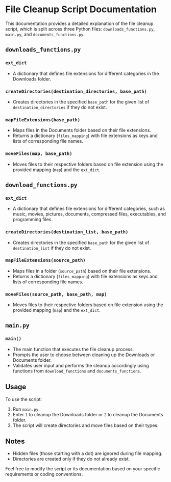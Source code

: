 # File Cleanup Script Documentation

This documentation provides a detailed explanation of the file cleanup script, which is split across three Python files: `downloads_functions.py`, `main.py`, and `documents_functions.py`.

## `downloads_functions.py`

### `ext_dict`

- A dictionary that defines file extensions for different categories in the Downloads folder.

### `createDirectories(destination_directories, base_path)`

- Creates directories in the specified `base_path` for the given list of `destination_directories` if they do not exist.

### `mapFileExtensions(base_path)`

- Maps files in the Documents folder based on their file extensions.
- Returns a dictionary (`files_mapping`) with file extensions as keys and lists of corresponding file names.

### `moveFiles(map, base_path)`

- Moves files to their respective folders based on file extension using the provided mapping (`map`) and the `ext_dict`.

## `download_functions.py`

### `ext_dict`

- A dictionary that defines file extensions for different categories, such as music, movies, pictures, documents, compressed files, executables, and programming files.

### `createDirectories(destination_list, base_path)`

- Creates directories in the specified `base_path` for the given list of `destination_list` if they do not exist.

### `mapFileExtensions(source_path)`

- Maps files in a folder (`source_path`) based on their file extensions.
- Returns a dictionary (`files_mapping`) with file extensions as keys and lists of corresponding file names.

### `moveFiles(source_path, base_path, map)`

- Moves files to their respective folders based on file extension using the provided mapping (`map`) and the `ext_dict`.

## `main.py`

### `main()`

- The main function that executes the file cleanup process.
- Prompts the user to choose between cleaning up the Downloads or Documents folder.
- Validates user input and performs the cleanup accordingly using functions from `download_functions` and `documents_functions`.

## Usage

To use the script:

1. Run `main.py`.
2. Enter `1` to cleanup the Downloads folder or `2` to cleanup the Documents folder.
3. The script will create directories and move files based on their types.

## Notes

- Hidden files (those starting with a dot) are ignored during file mapping.
- Directories are created only if they do not already exist.

Feel free to modify the script or its documentation based on your specific requirements or coding conventions.
